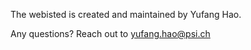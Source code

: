 
The webisted is created and maintained by Yufang Hao.     

Any questions? Reach out to yufang.hao@psi.ch
